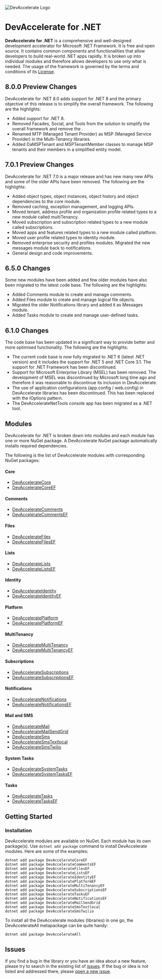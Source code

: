 ![DevAccelerate Logo](https://github.com/ejyle/devaccelerate-dotnet/blob/dev/assets/da_logo_sm.png?raw=true)
# DevAccelerate for .NET

**DevAccelerate for .NET** is a comprehensive and well-designed development accelerator for Microsoft .NET Framework. It is free and open source. It contains common components and functionalities that allow developers to build real-world .NET apps rapidly. It is broken up into individual modules and therefore allows developers to use only what is needed. The usage of the framework is governed by the terms and conditions of its [License](https://github.com/devaccelerate/DevAccelerateNet/blob/master/LICENSE).

## 8.0.0 Preview Changes
DevAccelerate for .NET 8.0 adds support for .NET 8 and the primary objective of this release is to simplify the overall framework. The following are the highlights:
* Added support for .NET 8.
* Removed Facades, Social, and Tools from the solution to simplify the overall framework and remove the .
* Renamed MTP (Managed Tenant Provider) as MSP (Managed Service Provider) in the Multi-Tenancy libraries.
* Added DaMSPTenant and MSPTenantMember classes to manage MSP tenants and their members in a simplified entity model.

## 7.0.1 Preview Changes
DevAccelerate for .NET 7.0 is a major release and has new many new APIs and some of the older APIs have been removed. The following are the highlights:
* Added object types, object instances, object history and object dependencies to the core module.
* Removed caching, exception management, and logging APIs.
* Moved tenant, address profile and organization profile related types to a new module called multiTenancy.
* Moved subscription and subscription related types to a new module called subscriptions.
* Moved apps and features related types to a new module called platform.
* Moved user profile related types to identity module.
* Removed enterprise security and profiles modules.
  Migrated the new messages module back to notifications.
* General design and code improvements.

## 6.5.0 Changes
Some new modules have been added and few older modules have also been migrated to the latest code base. The following are the highlights:
* Added Comments module to create and manage comments.
* Added Files module to create and manage logical file objects.
* Migrated the older Notifications library and added it as Messages module.
* Added Tasks module to create and manage user-defined tasks.

## 6.1.0 Changes
The code base has been updated in a significant way to provide better and more optimised functionality. The following are the highlights:
* The current code base is now fully migrated to .NET 6 (latest .NET version) and it includes the support for .NET 5 and .NET Core 3.1. The support for .NET Framework has been discontinued.
* Support for Microsoft Enterprise Library (MSEL) has been removed. The development of MSEL was discontinued by Microsoft long time ago and therefore it was reasonable to discontinue its inclusion in DevAccelerate.
* The use of application configurations (app.config / web.config) in DevAccelerate libraries has been discontinued. This has been replaced with the IOptions pattern.
* The DevAccelerateNetTools console app has been migrated as a .NET tool.

## Modules

DevAccelerate for .NET is broken down into modules and each module has one or more NuGet package. A DevAccelerate NuGet package automatically installs required dependencies.

The following is the list of DevAccelerate modules with corresponding NuGet packages:
#### Core
* [DevAccelerateCore](https://www.nuget.org/packages/DevAccelerateCore)
* [DevAccelerateCoreEF](https://www.nuget.org/packages/DevAccelerateCoreEF)
#### Comments
* [DevAccelerateComments](https://www.nuget.org/packages/DevAccelerateComments)
* [DevAccelerateCommentsEF](https://www.nuget.org/packages/DevAccelerateCommentsEF)
#### Files
* [DevAccelerateFiles](https://www.nuget.org/packages/DevAccelerateFiles)
* [DevAccelerateFilesEF](https://www.nuget.org/packages/DevAccelerateFilesEF)
#### Lists
* [DevAccelerateLists](https://www.nuget.org/packages/DevAccelerateLists/)
* [DevAccelerateListsEF](https://www.nuget.org/packages/DevAccelerateListsEF/)
#### Identity
* [DevAccelerateIdentity](https://www.nuget.org/packages/DevAccelerateIdentity/)
* [DevAccelerateIdentityEF](https://www.nuget.org/packages/DevAccelerateIdentityEF/)
#### Platform
* [DevAcceleratePlatform](https://www.nuget.org/packages/DevAcceleratePlatform)
* [DevAcceleratePlatformEF](https://www.nuget.org/packages/DevAcceleratePlatformEF)
#### MultiTenancy
* [DevAccelerateMultiTenancy](https://www.nuget.org/packages/DevAccelerateMultiTenancy/)
* [DevAccelerateMultiTenancyEF](https://www.nuget.org/packages/DevAccelerateMultiTenancyEF/)
#### Subscriptions
* [DevAccelerateSubscriptions](https://www.nuget.org/packages/DevAccelerateSubscriptions/)
* [DevAccelerateSubscriptionsEF](https://www.nuget.org/packages/DevAccelerateSubscriptionsEF/)
#### Notifications
* [DevAccelerateNotifications](https://www.nuget.org/packages/DevAccelerateNotifications)
* [DevAccelerateNotificationsEF](https://www.nuget.org/packages/DevAccelerateNotificationsEF)
#### Mail and SMS
* [DevAccelerateMail](https://www.nuget.org/packages/DevAccelerateMail/)
* [DevAccelerateMailSendGrid](https://www.nuget.org/packages/DevAccelerateMailSendGrid/)
* [DevAccelerateSms](https://www.nuget.org/packages/DevAccelerateSms/)
* [DevAccelerateSmsTextlocal](https://www.nuget.org/packages/DevAccelerateSmsTextlocal/)
* [DevAccelerateSmsTwilio](https://www.nuget.org/packages/DevAccelerateSmsTwilio/)
#### System Tasks
* [DevAccelerateSystemTasks](https://www.nuget.org/packages/DevAccelerateSystemTasks/)
* [DevAccelerateSystemTasksEF](https://www.nuget.org/packages/DevAccelerateSystemTasksEF/)
#### Tasks
* [DevAccelerateTasks](https://www.nuget.org/packages/DevAccelerateTasks)
* [DevAccelerateTasksEF](https://www.nuget.org/packages/DevAccelerateTasksEF)

## Getting Started
### Installation
DevAccelerate modules are available on NuGet. Each module has its own package(s). Use ```dotnet add package``` command to install DevAccelerate modules. Here are some of the examples:
```
dotnet add package DevAccelerateCoreEF
dotnet add package DevAccelerateCommentsEF
dotnet add package DevAccelerateFilesEF
dotnet add package DevAccelerateListsEF
dotnet add package DevAccelerateIdentityEF
dotnet add package DevAcceleratePlatformEF
dotnet add package DevAccelerateMultiTenancyEF
dotnet add package DevAccelerateSubscriptionsEF
dotnet add package DevAccelerateTasksEF
dotnet add package DevAccelerateNotificationsEF
dotnet add package DevAccelerateMailSendGrid
dotnet add package DevAccelerateSmsTextlocal
dotnet add package DevAccelerateSmsTwilio
```
To install all the DevAccelerate modules (libraries) in one go, the DevAccelerateAll metapackage can be quite handy:
```
dotnet add package DevAccelerateAll
```
## Issues

If you find a bug in the library or you have an idea about a new feature, please try to search in the existing list of [issues](https://github.com/devaccelerate/DevAccelerateNet/issues). If the bug or idea is not listed and addressed there, please [open a new issue](https://github.com/devaccelerate/DevAccelerateNet/issues/new).
